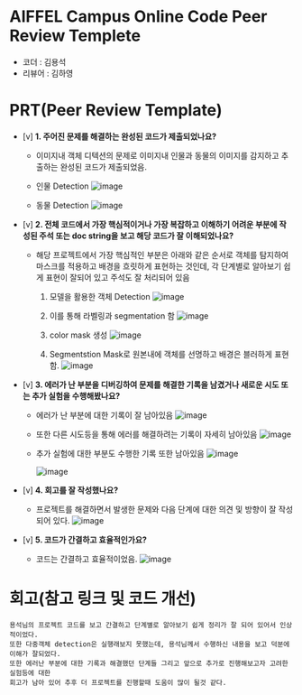 # AIFFEL Campus Online Code Peer Review Templete
- 코더 : 김용석
- 리뷰어 : 김하영


# PRT(Peer Review Template)
- [v]  **1. 주어진 문제를 해결하는 완성된 코드가 제출되었나요?**
    - 이미지내 객체 디텍션의 문제로 이미지내 인물과 동물의 이미지를 감지하고 추출하는 완성된 코드가 제출되었음.
  
    - 인물 Detection
      ![image](https://github.com/user-attachments/assets/92f6f90b-cb95-42cc-8a58-9f5177b3e5cd)
      
    - 동물 Detection
      ![image](https://github.com/user-attachments/assets/423915e3-2190-4d78-90db-04d61c8ca443)

    
- [v]  **2. 전체 코드에서 가장 핵심적이거나 가장 복잡하고 이해하기 어려운 부분에 작성된 
주석 또는 doc string을 보고 해당 코드가 잘 이해되었나요?**
    - 해당 프로젝트에서 가장 핵심적인 부분은 아래와 같은 순서로 객체를 탐지하여 마스크를 적용하고 배경을 흐릿하게 표현하는 것인데,
      각 단계별로 알아보기 쉽게 표현이 잘되어 있고 주석도 잘 처리되어 있음
      
      1. 모델을 활용한 객체 Detection
        ![image](https://github.com/user-attachments/assets/7b03f58e-dcbd-406d-9542-d38301fb711e)

      2. 이를 통해 라벨링과 segmentation 함
         ![image](https://github.com/user-attachments/assets/139be686-46fc-4230-a1bb-9df35507a218)

      3. color mask 생성
         ![image](https://github.com/user-attachments/assets/207645d6-4e28-45f1-979c-19721cb0be94)

      4. Segmentstion Mask로 원본내에 객체를 선명하고 배경은 블러하게 표현함.
         ![image](https://github.com/user-attachments/assets/d157d05f-986b-4201-b5ff-0afa5bd9fe87)

        
- [v]  **3. 에러가 난 부분을 디버깅하여 문제를 해결한 기록을 남겼거나
새로운 시도 또는 추가 실험을 수행해봤나요?**
    - 에러가 난 부분에 대한 기록이 잘 남아있음 
      ![image](https://github.com/user-attachments/assets/d8fcfc12-69ac-4539-a9cc-f13a17165893)


    - 또한 다른 시도등을 통해 에러를 해결하려는 기록이 자세히 남아있음
      ![image](https://github.com/user-attachments/assets/5f43ee77-ea83-4d91-a3aa-a31acb03d711)


    - 추가 실험에 대한 부분도 수행한 기록 또한 남아있음
      ![image](https://github.com/user-attachments/assets/8ee76dcd-9bb9-49cc-8e2c-1fa335714b0a)

    
      ![image](https://github.com/user-attachments/assets/99bd0fe3-3904-466c-bf48-9a09c25a87d7)
 

        
- [v]  **4. 회고를 잘 작성했나요?**
    - 프로젝트를 해결하면서 발생한 문제와 다음 단계에 대한 의견 및 방향이 잘 작성되어 있다.
      ![image](https://github.com/user-attachments/assets/c1f4ce3a-7591-4fd5-bd3d-60a809b80b86)

        
- [v]  **5. 코드가 간결하고 효율적인가요?**
    - 코드는 간결하고 효율적이었음.
      ![image](https://github.com/user-attachments/assets/6e0d933f-0041-4750-8830-bd4bf31dfa06)



# 회고(참고 링크 및 코드 개선)
```
용석님의 프로젝트 코드를 보고 간결하고 단계별로 알아보기 쉽게 정리가 잘 되어 있어서 인상적이었다.
또한 다중객체 detection은 실행래보지 못했는데, 용석님께서 수행하신 내용을 보고 덕분에 이해가 잘되었다.
또한 에러난 부분에 대한 기록과 해결했던 단계들 그리고 앞으로 추가로 진행해보고자 고려한 실험등에 대한
회고가 남아 있어 추후 더 프로젝트를 진행할때 도움이 많이 될것 같다.
```

